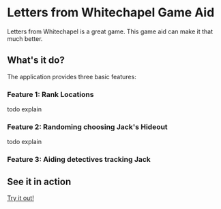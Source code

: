<h1>Letters from Whitechapel Game Aid</h1>

Letters from Whitechapel is a great game.  This game aid can make it that much better.

<h2>What's it do?</h2>

The application provides three basic features:

<h3>Feature 1: Rank Locations</h3>
todo explain

<h3>Feature 2: Randoming choosing Jack's Hideout</h3>
todo explain

<h3>Feature 3: Aiding detectives tracking Jack</h3>

<h2>See it in action</h2>

<a href="https://45b9748b0794cd8828146e7a669ddd9d0c124578.googledrive.com/host/0B6CCQ1_KdlFqOXRmbEtSR2x3ZlE/">Try it out!</a>

